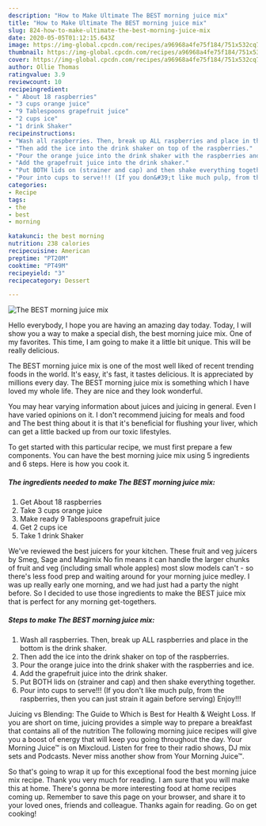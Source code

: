 ```yaml
---
description: "How to Make Ultimate The BEST morning juice mix"
title: "How to Make Ultimate The BEST morning juice mix"
slug: 824-how-to-make-ultimate-the-best-morning-juice-mix
date: 2020-05-05T01:12:15.643Z
image: https://img-global.cpcdn.com/recipes/a96968a4fe75f184/751x532cq70/the-best-morning-juice-mix-recipe-main-photo.jpg
thumbnail: https://img-global.cpcdn.com/recipes/a96968a4fe75f184/751x532cq70/the-best-morning-juice-mix-recipe-main-photo.jpg
cover: https://img-global.cpcdn.com/recipes/a96968a4fe75f184/751x532cq70/the-best-morning-juice-mix-recipe-main-photo.jpg
author: Ollie Thomas
ratingvalue: 3.9
reviewcount: 10
recipeingredient:
- " About 18 raspberries"
- "3 cups orange juice"
- "9 Tablespoons grapefruit juice"
- "2 cups ice"
- "1 drink Shaker"
recipeinstructions:
- "Wash all raspberries. Then, break up ALL raspberries and place in the bottom is the drink shaker."
- "Then add the ice into the drink shaker on top of the raspberries."
- "Pour the orange juice into the drink shaker with the raspberries and ice."
- "Add the grapefruit juice into the drink shaker."
- "Put BOTH lids on (strainer and cap) and then shake everything together."
- "Pour into cups to serve!!! (If you don&#39;t like much pulp, from the raspberries, then you can just strain it again before serving) Enjoy!!!"
categories:
- Recipe
tags:
- the
- best
- morning

katakunci: the best morning 
nutrition: 238 calories
recipecuisine: American
preptime: "PT20M"
cooktime: "PT49M"
recipeyield: "3"
recipecategory: Dessert

---
```



![The BEST morning juice mix](https://img-global.cpcdn.com/recipes/a96968a4fe75f184/751x532cq70/the-best-morning-juice-mix-recipe-main-photo.jpg)

Hello everybody, I hope you are having an amazing day today. Today, I will show you a way to make a special dish, the best morning juice mix. One of my favorites. This time, I am going to make it a little bit unique. This will be really delicious.

The BEST morning juice mix is one of the most well liked of recent trending foods in the world. It's easy, it's fast, it tastes delicious. It is appreciated by millions every day. The BEST morning juice mix is something which I have loved my whole life. They are nice and they look wonderful.

You may hear varying information about juices and juicing in general. Even I have varied opinions on it. I don&#39;t recommend juicing for meals and food and The best thing about it is that it&#39;s beneficial for flushing your liver, which can get a little backed up from our toxic lifestyles.


To get started with this particular recipe, we must first prepare a few components. You can have the best morning juice mix using 5 ingredients and 6 steps. Here is how you cook it.

<!--inarticleads1-->

##### The ingredients needed to make The BEST morning juice mix:

1. Get  About 18 raspberries
1. Take 3 cups orange juice
1. Make ready 9 Tablespoons grapefruit juice
1. Get 2 cups ice
1. Take 1 drink Shaker


We&#39;ve reviewed the best juicers for your kitchen. These fruit and veg juicers by Smeg, Sage and Magimix No fin means it can handle the larger chunks of fruit and veg (including small whole apples) most slow models can&#39;t - so there&#39;s less food prep and waiting around for your morning juice medley. I was up really early one morning, and we had just had a party the night before. So I decided to use those ingredients to make the BEST juice mix that is perfect for any morning get-togethers. 

<!--inarticleads2-->

##### Steps to make The BEST morning juice mix:

1. Wash all raspberries. Then, break up ALL raspberries and place in the bottom is the drink shaker.
1. Then add the ice into the drink shaker on top of the raspberries.
1. Pour the orange juice into the drink shaker with the raspberries and ice.
1. Add the grapefruit juice into the drink shaker.
1. Put BOTH lids on (strainer and cap) and then shake everything together.
1. Pour into cups to serve!!! (If you don&#39;t like much pulp, from the raspberries, then you can just strain it again before serving) Enjoy!!!


Juicing vs Blending: The Guide to Which is Best for Health &amp; Weight Loss. If you are short on time, juicing provides a simple way to prepare a breakfast that contains all of the nutrition The following morning juice recipes will give you a boost of energy that will keep you going throughout the day. Your Morning Juice™ is on Mixcloud. Listen for free to their radio shows, DJ mix sets and Podcasts. Never miss another show from Your Morning Juice™. 

So that's going to wrap it up for this exceptional food the best morning juice mix recipe. Thank you very much for reading. I am sure that you will make this at home. There's gonna be more interesting food at home recipes coming up. Remember to save this page on your browser, and share it to your loved ones, friends and colleague. Thanks again for reading. Go on get cooking!
